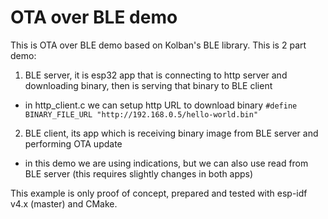 # OTA over BLE demo

This is OTA over BLE demo based on Kolban's BLE library. This is 2 part demo:
1. BLE server, it is esp32 app that is connecting to http server and downloading binary, then is serving that binary to BLE client
- in http_client.c we can setup http URL to download binary `#define BINARY_FILE_URL "http://192.168.0.5/hello-world.bin"`
2. BLE client, its app which is receiving binary image from BLE server and performing OTA update
- in this demo we are using indications, but we can also use read from BLE server (this requires slightly changes in both apps)


This example is only proof of concept, prepared and tested with esp-idf v4.x (master) and CMake.
